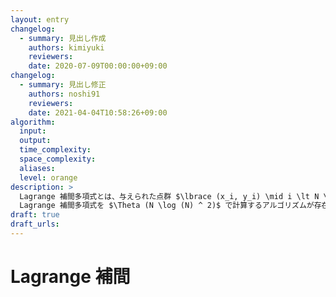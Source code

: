 ```yaml
---
layout: entry
changelog:
  - summary: 見出し作成
    authors: kimiyuki
    reviewers:
    date: 2020-07-09T00:00:00+09:00
changelog:
  - summary: 見出し修正
    authors: noshi91
    reviewers:
    date: 2021-04-04T10:58:26+09:00
algorithm:
  input:
  output:
  time_complexity:
  space_complexity:
  aliases:
  level: orange
description: >
  Lagrange 補間多項式とは、与えられた点群 $\lbrace (x_i, y_i) \mid i \lt N \rbrace$ をすべて通る ($\forall i \lt N. f(x_i) = y_i$ を満たす) ような最小次数の多項式 $f$ のことである。
  Lagrange 補間多項式を $\Theta (N \log (N) ^ 2)$ で計算するアルゴリズムが存在する。
draft: true
draft_urls:
---
```


# Lagrange 補間
